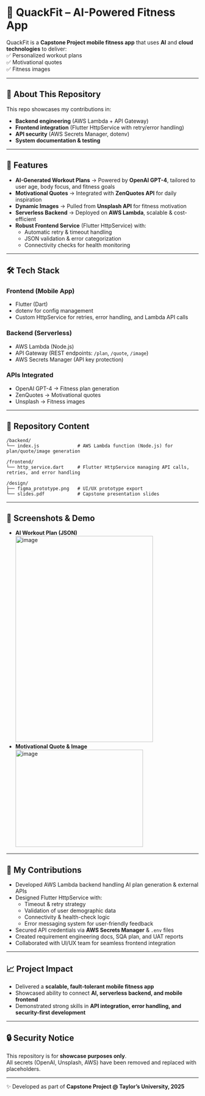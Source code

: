 # 🦆 QuackFit – AI-Powered Fitness App
QuackFit is a **Capstone Project mobile fitness app** that uses **AI** and **cloud technologies** to deliver:  
✅ Personalized workout plans  
✅ Motivational quotes  
✅ Fitness images  

---

## 📌 About This Repository
This repo showcases my contributions in:
- **Backend engineering** (AWS Lambda + API Gateway)  
- **Frontend integration** (Flutter HttpService with retry/error handling)  
- **API security** (AWS Secrets Manager, dotenv)  
- **System documentation & testing**  

---

## 🚀 Features
- **AI-Generated Workout Plans** → Powered by **OpenAI GPT-4**, tailored to user age, body focus, and fitness goals  
- **Motivational Quotes** → Integrated with **ZenQuotes API** for daily inspiration  
- **Dynamic Images** → Pulled from **Unsplash API** for fitness motivation  
- **Serverless Backend** → Deployed on **AWS Lambda**, scalable & cost-efficient  
- **Robust Frontend Service** (Flutter HttpService) with:  
  - Automatic retry & timeout handling  
  - JSON validation & error categorization  
  - Connectivity checks for health monitoring  

---

## 🛠️ Tech Stack

### **Frontend (Mobile App)**
- Flutter (Dart)  
- dotenv for config management  
- Custom HttpService for retries, error handling, and Lambda API calls  

### **Backend (Serverless)**
- AWS Lambda (Node.js)  
- API Gateway (REST endpoints: `/plan`, `/quote`, `/image`)  
- AWS Secrets Manager (API key protection)  

### **APIs Integrated**
- OpenAI GPT-4 → Fitness plan generation  
- ZenQuotes → Motivational quotes  
- Unsplash → Fitness images  

---

## 📂 Repository Content
```plaintext
/backend/
└── index.js              # AWS Lambda function (Node.js) for plan/quote/image generation

/frontend/
└── http_service.dart     # Flutter HttpService managing API calls, retries, and error handling

/design/
├── figma_prototype.png   # UI/UX prototype export
└── slides.pdf            # Capstone presentation slides
```

---
## 📸 Screenshots & Demo
- **AI Workout Plan (JSON)** <img width="360" height="540" alt="image" src="https://github.com/user-attachments/assets/2b74e181-1e75-47cb-a41f-2840af5397a0" />
- **Motivational Quote & Image** <img width="334" height="255" alt="image" src="https://github.com/user-attachments/assets/f9b1edc2-9147-42d4-8608-28f7172d5e00" />


---

## 📌 My Contributions
- Developed AWS Lambda backend handling AI plan generation & external APIs  
- Designed Flutter HttpService with:  
  - Timeout & retry strategy  
  - Validation of user demographic data  
  - Connectivity & health-check logic  
  - Error messaging system for user-friendly feedback  
- Secured API credentials via **AWS Secrets Manager** & `.env` files  
- Created requirement engineering docs, SQA plan, and UAT reports  
- Collaborated with UI/UX team for seamless frontend integration  

---

## 📈 Project Impact
- Delivered a **scalable, fault-tolerant mobile fitness app**  
- Showcased ability to connect **AI, serverless backend, and mobile frontend**  
- Demonstrated strong skills in **API integration, error handling, and security-first development**  

---

## 🔒 Security Notice
This repository is for **showcase purposes only**.  
All secrets (OpenAI, Unsplash, AWS) have been removed and replaced with placeholders.  

---

✨ Developed as part of **Capstone Project @ Taylor’s University, 2025**

